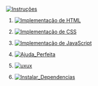 [![Instruções](https://img.shields.io/badge/Back-black?style=for-the-badge)](../instructions.md)

1. [![Implementação de HTML](https://img.shields.io/badge/Implementação_de_HTML-blue?style=for-the-badge)](Implementacao_de_HTML_CSS_JavaScript/HTML/readme.md)

2. [![Implementação de CSS](https://img.shields.io/badge/Implementação_de_CSS-green?style=for-the-badge)](Implementacao_de_HTML_CSS_JavaScript/CSS/readme.md)

3. [![Implementação de JavaScript](https://img.shields.io/badge/Implementação_de_JavaScript-yellow?style=for-the-badge)](Implementacao_de_HTML_CSS_JavaScript/JavaScript/readme.md)

4. [![Ajuda_Perfeita](https://img.shields.io/badge/Ajuda_Perfeita-orange?style=for-the-badge)](ajuda/readme.md)

5. [![uxux](https://img.shields.io/badge/UX/UI-red?style=for-the-badge)](https://github.com/Catson28/Enployer-Management/blob/main/Pesquisar/UI_UX)

6. [![Instalar_Dependencias](https://img.shields.io/badge/Instalar_Dependencias-black?style=for-the-badge)](https://github.com/Catson28/Enployer-Management/blob/main/Pesquisar/InstalarDependencias)










